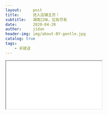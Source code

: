 ```yaml
---
layout:     post
title:      进入店铺主页！
subtitle:   湖南口味，应有尽有
date:       2020-04-20
author:     jidan
header-img: img/about-BY-gentle.jpg
catalog: true
tags:
    - 买就送
---
```


<iframe src="www.baidu.com"></iframe>